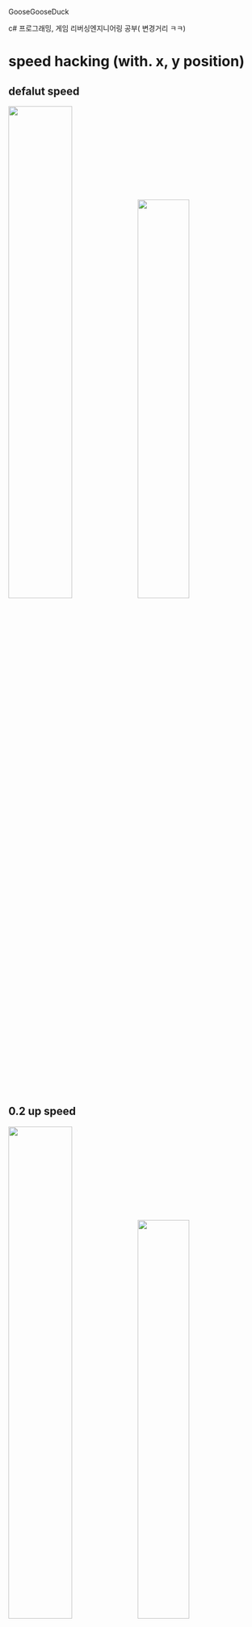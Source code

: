 GooseGooseDuck

c# 프로그래밍, 게임 리버싱엔지니어링 공부( 변경거리 ㅋㅋ)

# speed hacking (with. x, y position)

## defalut speed 
<div display = flex>
<img width="50%" src="https://user-images.githubusercontent.com/53990946/214505745-e5122a74-608f-481c-b8fd-710b074342a2.gif"/>
<img width="45%" src="https://user-images.githubusercontent.com/53990946/214506883-83341cae-130d-4451-b959-cf9fe94093bf.PNG"/>
</div>

## 0.2 up speed

<div display = flex>
<img width="50%" src="https://user-images.githubusercontent.com/53990946/214505021-b488ee50-d34b-4470-8cff-2fbddbc7e29d.gif"/>
<img width="45%" src="https://user-images.githubusercontent.com/53990946/214504130-d5c28267-d08a-498c-aa40-15e469cdc6e8.png"/>
</div>

## 0.5 up speed (can through the walls)
<div display = flex>
  
<img width="50%" src="https://user-images.githubusercontent.com/53990946/214505759-86d7b829-ea7d-425d-8ce1-e2b6b2436915.gif"/>
<img width="45%" src="https://user-images.githubusercontent.com/53990946/214504128-e38ffc68-c2e9-49cd-bd5f-0388c350c67d.PNG"/>

</div>
